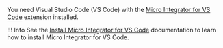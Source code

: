You need Visual Studio Code (VS Code) with the <a target="_blank" href="https://marketplace.visualstudio.com/items?itemName=WSO2.micro-integrator">Micro Integrator for VS Code</a> extension installed.

!!! Info
    See the [Install Micro Integrator for VS Code](https://mi.docs.wso2.com/en/4.4.0/develop/mi-for-vscode/install-wso2-mi-for-vscode) documentation to learn how to install Micro Integrator for VS Code.
